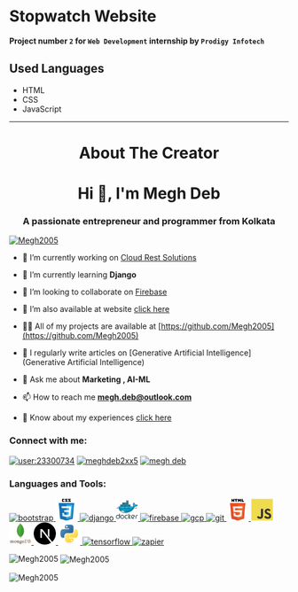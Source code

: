 # Stopwatch Website
**Project number `2` for `Web Development` internship by `Prodigy Infotech`**

## Used Languages
- HTML
- CSS
- JavaScript

<hr/>

<h1 align="center"> About The Creator</h1>
<h1 align="center">Hi 👋, I'm Megh Deb</h1>
<h3 align="center">A passionate entrepreneur and programmer from Kolkata</h3>

<p align="left"> <a href="https://github.com/ryo-ma/github-profile-trophy"><img src="https://github-profile-trophy.vercel.app/?username=Megh2005" alt="Megh2005" /></a> </p>

- 🔭 I’m currently working on [Cloud Rest Solutions](https://graceful-torte-6a8d07.netlify.app/)

- 🌱 I’m currently learning **Django**

- 👯 I’m looking to collaborate on [Firebase](https://firebase.google.com/)

- 🤝 I’m also available at website [click here](https://portfolio-flax-nine-15.vercel.app/)

- 👨‍💻 All of my projects are available at [https://github.com/Megh2005](https://github.com/Megh2005)

- 📝 I regularly write articles on [Generative Artificial Intelligence](Generative Artificial Intelligence)

- 💬 Ask me about **Marketing , AI-ML**

- 📫 How to reach me **megh.deb@outlook.com**

- 📄 Know about my experiences [click here](https://old-portfolio-dj58tt4aw-megh-debs-projects.vercel.app/)

<h3 align="left">Connect with me:</h3>
<p align="left">
<a href="https://stackoverflow.com/users/user:23300734" target="blank"><img align="center" src="https://raw.githubusercontent.com/rahuldkjain/github-profile-readme-generator/master/src/images/icons/Social/stack-overflow.svg" alt="user:23300734" height="30" width="40" /></a>
<a href="https://kaggle.com/meghdeb2xx5" target="blank"><img align="center" src="https://raw.githubusercontent.com/rahuldkjain/github-profile-readme-generator/master/src/images/icons/Social/kaggle.svg" alt="meghdeb2xx5" height="30" width="40" /></a>
<a href="https://fb.com/megh deb" target="blank"><img align="center" src="https://raw.githubusercontent.com/rahuldkjain/github-profile-readme-generator/master/src/images/icons/Social/facebook.svg" alt="megh deb" height="30" width="40" /></a>
</p>

<h3 align="left">Languages and Tools:</h3>
<p align="left"> <a href="https://getbootstrap.com" target="_blank" rel="noreferrer"> <img src="https://upload.wikimedia.org/wikipedia/commons/b/b2/Bootstrap_logo.svg" alt="bootstrap" width="40" height="30"/> </a> <a href="https://www.w3schools.com/css/" target="_blank" rel="noreferrer"> <img src="https://raw.githubusercontent.com/devicons/devicon/master/icons/css3/css3-original-wordmark.svg" alt="css3" width="40" height="40"/> </a> <a href="https://www.djangoproject.com/" target="_blank" rel="noreferrer"> <img src="https://cdn.worldvectorlogo.com/logos/django.svg" alt="django" width="40" height="40"/> </a> <a href="https://www.docker.com/" target="_blank" rel="noreferrer"> <img src="https://raw.githubusercontent.com/devicons/devicon/master/icons/docker/docker-original-wordmark.svg" alt="docker" width="40" height="40"/> </a> <a href="https://firebase.google.com/" target="_blank" rel="noreferrer"> <img src="https://www.vectorlogo.zone/logos/firebase/firebase-icon.svg" alt="firebase" width="40" height="40"/> </a> <a href="https://cloud.google.com" target="_blank" rel="noreferrer"> <img src="https://www.vectorlogo.zone/logos/google_cloud/google_cloud-icon.svg" alt="gcp" width="40" height="40"/> </a> <a href="https://git-scm.com/" target="_blank" rel="noreferrer"> <img src="https://www.vectorlogo.zone/logos/git-scm/git-scm-icon.svg" alt="git" width="40" height="40"/> </a> <a href="https://www.w3.org/html/" target="_blank" rel="noreferrer"> <img src="https://raw.githubusercontent.com/devicons/devicon/master/icons/html5/html5-original-wordmark.svg" alt="html5" width="40" height="40"/> </a> <a href="https://developer.mozilla.org/en-US/docs/Web/JavaScript" target="_blank" rel="noreferrer"> <img src="https://raw.githubusercontent.com/devicons/devicon/master/icons/javascript/javascript-original.svg" alt="javascript" width="40" height="40"/> </a> <a href="https://www.mongodb.com/" target="_blank" rel="noreferrer"> <img src="https://raw.githubusercontent.com/devicons/devicon/master/icons/mongodb/mongodb-original-wordmark.svg" alt="mongodb" width="40" height="40"/> </a> <a href="https://nextjs.org/" target="_blank" rel="noreferrer"> <img src="https://raw.githubusercontent.com/devicons/devicon/master/icons/nextjs/nextjs-plain.svg" alt="nextjs" width="40" height="40"/> </a> <a href="https://www.python.org" target="_blank" rel="noreferrer"> <img src="https://raw.githubusercontent.com/devicons/devicon/master/icons/python/python-original.svg" alt="python" width="40" height="40"/> </a> <a href="https://www.tensorflow.org" target="_blank" rel="noreferrer"> <img src="https://www.vectorlogo.zone/logos/tensorflow/tensorflow-icon.svg" alt="tensorflow" width="40" height="40"/> </a> <a href="https://zapier.com" target="_blank" rel="noreferrer"> <img src="https://www.vectorlogo.zone/logos/zapier/zapier-icon.svg" alt="zapier" width="40" height="40"/> </a> </p>


<p><img align="left" src="https://github-readme-stats.vercel.app/api/top-langs?username=Megh2005&show_icons=true&title_color=3aee17&text_color=4334bc&bg_color=ffffff&cache_seconds=1860&locale=en&layout=compact" alt="Megh2005" /></p>

<p>&nbsp;<img align="center" src="https://github-readme-stats.vercel.app/api?username=Megh2005&show_icons=true&theme=gruvbox&locale=en" alt="Megh2005" /></p>

<p><img align="center" src="https://github-readme-streak-stats.herokuapp.com/?user=Megh2005&theme=highcontrast" alt="Megh2005" /></p>

